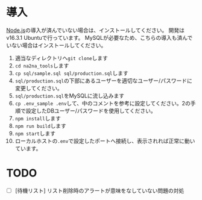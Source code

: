 # 導入
[Node.js](https://nodejs.org/ja/)の導入が済んでいない場合は、インストールしてください。
開発はv16.3.1 Ubuntuで行っています。 
MySQLが必要なため、こちらの導入も済んでいない場合はインストールしてください。
1. 適当なディレクトリへ`git clone`します
1. `cd na2na_tools`します
1. `cp sql/sample.sql sql/production.sql`します
1. `sql/production.sql`の下部にあるユーザーを適切なユーザー/パスワードに変更してください。
1. `sql/production.sql`をMySQLに流し込みます
1. `cp .env_sample .env`して、中のコメントを参考に設定してください。2の手順で設定したDBユーザー/パスワードを使用してください。
1. `npm install`します
1. `npm run build`します
1. `npm start`します
1. ローカルホストの`.env`で設定したポートへ接続し、表示されれば正常に動いています。

# TODO
- [ ] [待機リスト] リスト削除時のアラートが意味をなしていない問題の対処
